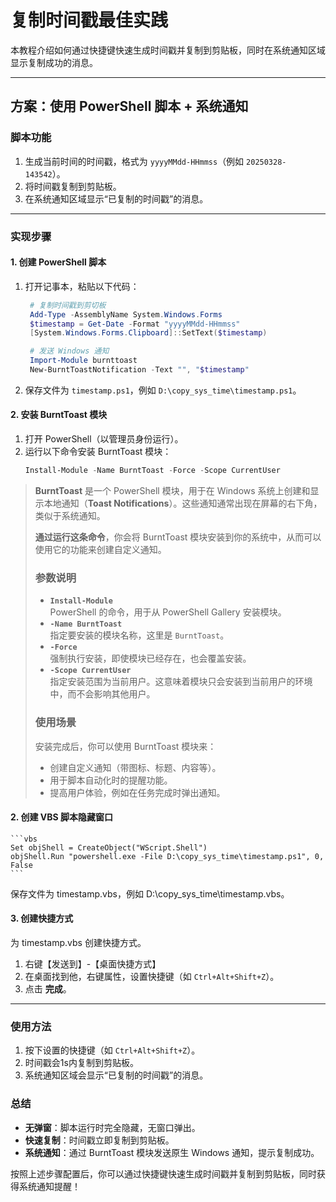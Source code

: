 # 复制时间戳最佳实践

本教程介绍如何通过快捷键快速生成时间戳并复制到剪贴板，同时在系统通知区域显示复制成功的消息。

---

## 方案：使用 PowerShell 脚本 + 系统通知

### 脚本功能
1. 生成当前时间的时间戳，格式为 `yyyyMMdd-HHmmss`（例如 `20250328-143542`）。
2. 将时间戳复制到剪贴板。
3. 在系统通知区域显示“已复制的时间戳”的消息。

---

### 实现步骤

#### 1. 创建 PowerShell 脚本
1. 打开记事本，粘贴以下代码：
   ```powershell
    # 复制时间戳到剪切板
    Add-Type -AssemblyName System.Windows.Forms
    $timestamp = Get-Date -Format "yyyyMMdd-HHmmss"
    [System.Windows.Forms.Clipboard]::SetText($timestamp)

    # 发送 Windows 通知
    Import-Module burnttoast
    New-BurntToastNotification -Text "", "$timestamp"
   ```
2. 保存文件为 `timestamp.ps1`，例如 `D:\copy_sys_time\timestamp.ps1`。

#### 2. 安装 BurntToast 模块
1. 打开 PowerShell（以管理员身份运行）。
2. 运行以下命令安装 BurntToast 模块：
   ```powershell
   Install-Module -Name BurntToast -Force -Scope CurrentUser
   ```
> **BurntToast** 是一个 PowerShell 模块，用于在 Windows 系统上创建和显示本地通知（**Toast Notifications**）。这些通知通常出现在屏幕的右下角，类似于系统通知。
>
> **通过运行这条命令**，你会将 BurntToast 模块安装到你的系统中，从而可以使用它的功能来创建自定义通知。
>
> ### 参数说明
> - **`Install-Module`**  
>   PowerShell 的命令，用于从 PowerShell Gallery 安装模块。
> - **`-Name BurntToast`**  
>   指定要安装的模块名称，这里是 `BurntToast`。
> - **`-Force`**  
>   强制执行安装，即使模块已经存在，也会覆盖安装。
> - **`-Scope CurrentUser`**  
>   指定安装范围为当前用户。这意味着模块只会安装到当前用户的环境中，而不会影响其他用户。
>
> ### 使用场景
> 安装完成后，你可以使用 BurntToast 模块来：
> - 创建自定义通知（带图标、标题、内容等）。
> - 用于脚本自动化时的提醒功能。
> - 提高用户体验，例如在任务完成时弹出通知。

#### 2. 创建 VBS 脚本隐藏窗口
    ```vbs
    Set objShell = CreateObject("WScript.Shell")
    objShell.Run "powershell.exe -File D:\copy_sys_time\timestamp.ps1", 0, False
    ```
   保存文件为 timestamp.vbs，例如 D:\copy_sys_time\timestamp.vbs。
#### 3. 创建快捷方式
为 timestamp.vbs 创建快捷方式。
1. 右键【发送到】-【桌面快捷方式】
2. 在桌面找到他，右键属性，设置快捷键（如 `Ctrl+Alt+Shift+Z`）。
3. 点击 **完成**。

---

### 使用方法
1. 按下设置的快捷键（如 `Ctrl+Alt+Shift+Z`）。
2. 时间戳会1s内复制到剪贴板。
3. 系统通知区域会显示“已复制的时间戳”的消息。

### 总结
- **无弹窗**：脚本运行时完全隐藏，无窗口弹出。
- **快速复制**：时间戳立即复制到剪贴板。
- **系统通知**：通过 BurntToast 模块发送原生 Windows 通知，提示复制成功。

按照上述步骤配置后，你可以通过快捷键快速生成时间戳并复制到剪贴板，同时获得系统通知提醒！